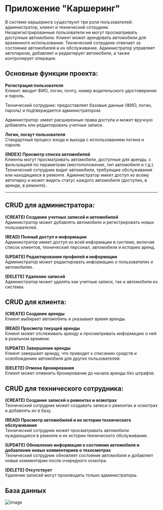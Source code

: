 # Приложение "Каршеринг"
В системе каршеринга существуют три роли пользователей: администратор, клиент и технический сотрудник. Незарегистрированные пользователи не могут просматривать доступные автомобили. Клиент может арендовать автомобили для временного использования. Технический сотрудник отвечает за состояние автомобилей и их обслуживание. Администратор управляет автопарком, добавляет и редактирует автомобили, а также контролирует операции.
## Основные функции проекта:

**Регистрация пользователя**  
Клиент: вводит ФИО, логин, почту, номер водительского удостоверения и пароль.

Технический сотрудник: предоставляет базовые данные (ФИО, логин, пароль) и подтверждается администратором.

Администратор: имеет расширенные права доступа и может вручную добавлять или редактировать учетные записи.

**Логин, логаут пользователя**  
Стандартный процесс входа и выхода с использованием логина и пароля.

**(INDEX) Просмотр списка автомобилей**  
Клиенты могут просматривать автомобили, доступные для аренды, с фильтрацией по параметрам (местоположение, тип автомобиля и т.д.).
Технический сотрудник видит автомобили, требующие обслуживания или находящиеся в ремонте.
Администратор имеет доступ ко всему автопарку и может видеть статус каждого автомобиля (доступен, в аренде, в ремонте).

---

## CRUD для администратора:

**(CREATE) Создание учетных записей и автомобилей**  
Администратор может добавлять автомобили и регистрировать новых пользователей.

**(READ) Полный доступ к информации**  
Администратор имеет доступ ко всей информации в системе, включая список клиентов, технический персонал, автомобили и историю аренд.

**(UPDATE) Редактирование профилей и информации**  
Администратор может редактировать информацию о пользователях и автомобилях.

**(DELETE) Удаление записей**  
Администратор может удалять как учетные записи, так и автомобили из системы.

## CRUD для клиента:
**(CREATE) Создание аренды**  
Клиент выбирает автомобиль и указывает время аренды.

**(READ) Просмотр текущей аренды**  
Клиент может отслеживать аренду и просматривать информацию о ней в реальном времени.

**(UPDATE) Завершение аренды**  
Клиент завершает аренду, что приводит к списанию средств и освобождению автомобиля для других пользователей.

**(DELETE) Отмена бронирования**  
Клиент может отменить бронирование до начала аренды без штрафов.

## CRUD для технического сотрудника:
**(CREATE) Создание записей о ремонтах и осмотрах**  
Технический сотрудник может создавать записи о ремонтах и осмотрах и добавлять их в базу.

**(READ) Просмотр автомобилей и их истории технического обслуживания**  
Технический сотрудник может просматривать автомобили нуждающиеся в ремонте и их истории технического обслуживания.

**(UPDATE) Обновление информации о состоянии автомобиля и добавление новых комментариев о техосмотрах**  
Технический сотрудник обновляет состояние автомобиля и добавляет новые комментарии после очередного осмотра.

**(DELETE) Отсутствует**  
Удаление записей могут производить только администраторы.

## База данных
![image](https://github.com/user-attachments/assets/21c586f8-e365-401b-8a9a-6437e4d210b8)
